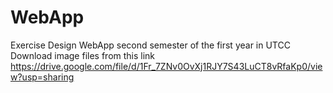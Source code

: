 # WebApp
Exercise Design WebApp second semester of the first year in UTCC
Download image files from this link https://drive.google.com/file/d/1Fr_7ZNv0OvXj1RJY7S43LuCT8vRfaKp0/view?usp=sharing
